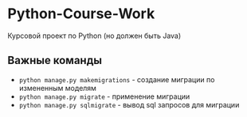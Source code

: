 # Python-Course-Work
Курсовой проект по Python (но должен быть Java)


## Важные команды
- `python manage.py makemigrations` - создание миграции по измененным моделям
- `python manage.py migrate` - применение миграции
- `python manage.py sqlmigrate` - вывод sql запросов для миграции
